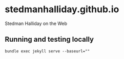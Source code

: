 # stedmanhalliday.github.io
Stedman Halliday on the Web

## Running and testing locally
`bundle exec jekyll serve --baseurl=""`